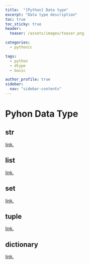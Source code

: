 ```yaml
---
title:  "[Python] Data type"
excerpt: "Data type description"
toc: true
toc_sticky: true
header:
  teaser: /assets/images/teaser.png

categories:
  - pythonic

tags:
  - python
  - dtype
  - basic

author_profile: true
sidebar:
  nav: "sidebar-contents"
---
```


# Pyhon Data Type
## str
[link.](kimbyungwoo.github.io/_data/python_str.html)<br/>
## list
[link.](kimbyungwoo.github.io/_data/html/python_list.html)<br/>
## set
[link.](kimbyungwoo.github.io/_data/html/python_set.html)<br/>
## tuple
[link.](kimbyungwoo.github.io/_data/html/python_tuple.html)<br/>
## dictionary
[link.](kimbyungwoo.github.io/_data/html/python_dictionary.html)<br/>

